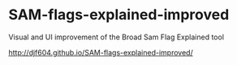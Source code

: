 # SAM-flags-explained-improved
Visual and UI improvement of the Broad Sam Flag Explained tool

http://djf604.github.io/SAM-flags-explained-improved/

